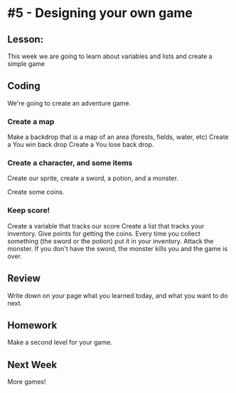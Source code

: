 # #5 - Designing your own game


## Lesson: 
This week we are going to learn about variables and lists and create a simple game

## Coding
We're going to create an adventure game.

### Create a map
Make a backdrop that is a map of an area (forests, fields, water, etc)
Create a You win back drop
Create a You lose back drop.

### Create a character, and some items
Create our sprite, create a sword, a potion, and a monster.

Create some coins.

### Keep score!
Create a variable that tracks our score
Create a list that tracks your inventory.
Give points for getting the coins.
Every time you collect something (the sword or the potion) put it in your inventory.
Attack the monster.  If you don't have the sword, the monster kills you and the game is over.

## Review 
Write down on your page what you learned today, and what you want to do next.

## Homework
Make a second level for your game.

## Next Week
More games!


